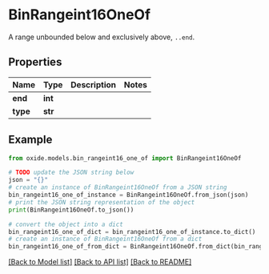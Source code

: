 # BinRangeint16OneOf

A range unbounded below and exclusively above, `..end`.

## Properties

Name | Type | Description | Notes
------------ | ------------- | ------------- | -------------
**end** | **int** |  | 
**type** | **str** |  | 

## Example

```python
from oxide.models.bin_rangeint16_one_of import BinRangeint16OneOf

# TODO update the JSON string below
json = "{}"
# create an instance of BinRangeint16OneOf from a JSON string
bin_rangeint16_one_of_instance = BinRangeint16OneOf.from_json(json)
# print the JSON string representation of the object
print(BinRangeint16OneOf.to_json())

# convert the object into a dict
bin_rangeint16_one_of_dict = bin_rangeint16_one_of_instance.to_dict()
# create an instance of BinRangeint16OneOf from a dict
bin_rangeint16_one_of_from_dict = BinRangeint16OneOf.from_dict(bin_rangeint16_one_of_dict)
```
[[Back to Model list]](../README.md#documentation-for-models) [[Back to API list]](../README.md#documentation-for-api-endpoints) [[Back to README]](../README.md)


